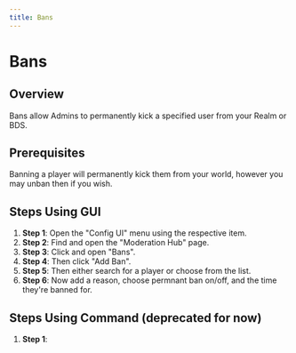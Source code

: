 ```yaml
---
title: Bans
---
```


# Bans

## Overview
Bans allow Admins to permanently kick a specified user from your Realm or BDS.

## Prerequisites
Banning a player will permanently kick them from your world, however you may unban then if you wish.

## Steps Using GUI
1. **Step 1**: Open the "Config UI" menu using the respective item. 
2. **Step 2**: Find and open the "Moderation Hub" page.
3. **Step 3**: Click and open "Bans".
4. **Step 4**: Then click "Add Ban".
5. **Step 5**: Then either search for a player or choose from the list.
6. **Step 6**: Now add a reason, choose permnant ban on/off, and the time they're banned for. 

## Steps Using Command (deprecated for now)
1. **Step 1**: 



